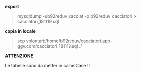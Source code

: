 
**export**
> mysqldump -ub92reduv_cacciat -p b92reduv_cacciatori > cacciatori_181119.sql

**copia in locale**

> scp volontari:/home/b92reduv/cacciatori.app-ggv.com/cacciatori_181119.sql ./



**ATTENZIONE**

Le tabelle sono da metter in camelCase !!